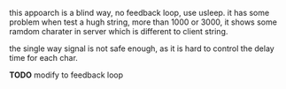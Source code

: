 this appoarch is a blind way, no feedback loop, use usleep. it has some problem when test a hugh string, more than 1000 or 3000, it shows some ramdom charater in server which is different to client string.

the single way signal is not safe enough, as it is hard to control the delay time for each char.

**TODO** modify to feedback loop
